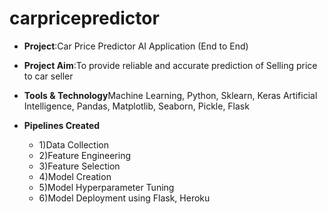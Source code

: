 # carpricepredictor
- **Project**:Car Price Predictor AI Application (End to End)
- **Project Aim**:To provide reliable and accurate prediction of Selling price to car seller 
- **Tools & Technology**Machine Learning, Python, Sklearn, Keras Artificial Intelligence, Pandas, Matplotlib, Seaborn, Pickle, Flask

- **Pipelines Created**
  - 1)Data Collection 
  - 2)Feature Engineering
  - 3)Feature Selection
  - 4)Model Creation
  - 5)Model Hyperparameter Tuning
  - 6)Model Deployment using Flask, Heroku
